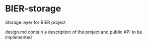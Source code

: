 BIER-storage
============

Storage layer for BIER project

design.md contain a description of the project and public API to be implemented
